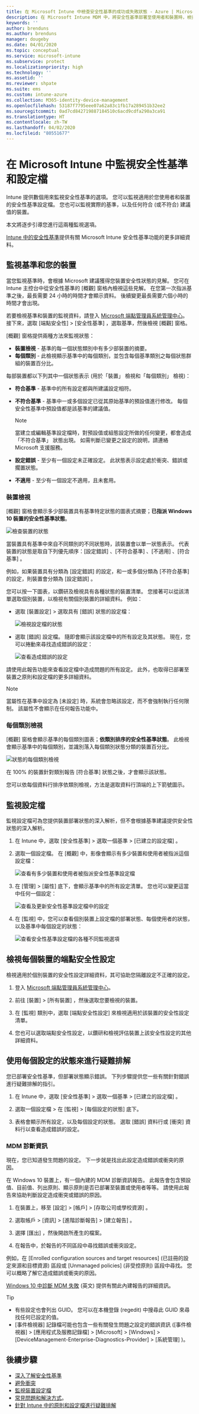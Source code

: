 ```yaml
---
title: 在 Microsoft Intune 中檢查安全性基準的成功或失敗狀態 - Azure | Microsoft Docs
description: 在 Microsoft Intune MDM 中，將安全性基準部署至使用者和裝置時，檢查錯誤、衝突及成功狀態。 了解如何使用用戶端記錄和 Intune 中的報告功能來進行疑難排解。
keywords: ''
author: brenduns
ms.author: brenduns
manager: dougeby
ms.date: 04/01/2020
ms.topic: conceptual
ms.service: microsoft-intune
ms.subservice: protect
ms.localizationpriority: high
ms.technology: ''
ms.assetid: ''
ms.reviewer: shpate
ms.suite: ems
ms.custom: intune-azure
ms.collection: M365-identity-device-management
ms.openlocfilehash: 53187f7795eee07a62a83c1fb17a289451b32ee2
ms.sourcegitcommit: 0ad7cd842719887184510c6acd9cdfa290a3ca91
ms.translationtype: HT
ms.contentlocale: zh-TW
ms.lasthandoff: 04/02/2020
ms.locfileid: "80551677"
---
```

# <a name="monitor-security-baseline-and-profiles-in-microsoft-intune"></a>在 Microsoft Intune 中監視安全性基準和設定檔

Intune 提供數個用來監視安全性基準的選項。 您可以監視適用於您使用者和裝置的安全性基準設定檔。 您也可以監視實際的基準，以及任何符合 (或不符合) 建議值的裝置。

本文將逐步引導您進行這兩種監視選項。

[Intune 中的安全性基準](security-baselines.md)提供有關 Microsoft Intune 安全性基準功能的更多詳細資料。

## <a name="monitor-the-baseline-and-your-devices"></a>監視基準和您的裝置

當您監視基準時，會根據 Microsoft 建議獲得您裝置安全性狀態的見解。 您可在 Intune 主控台中從安全性基準的 [概觀] 窗格內檢視這些見解。  在您第一次指派基準之後，最長需要 24 小時的時間才會顯示資料。 後續變更最長需要六個小時的時間才會出現。

若要檢視基準和裝置的監視資料，請登入 [Microsoft 端點管理員系統管理中心](https://go.microsoft.com/fwlink/?linkid=2109431)。 接下來，選取 [端點安全性]   > [安全性基準]  ，選取基準，然後檢視 [概觀]  窗格。

[概觀]  窗格提供兩種方法來監視狀態：

- **裝置檢視** - 基準的每一個狀態類別中有多少部裝置的摘要。
- **每個類別** - 此檢視顯示基準中的每個類別，並包含每個基準類別之每個狀態群組的裝置百分比。

每部裝置都以下列其中一個狀態表示 (用於「裝置」  檢視和「每個類別」  檢視)：

- **符合基準** - 基準中的所有設定都與所建議設定相符。
- **不符合基準** - 基準中一或多個設定已從其原始基準的預設值進行修改。 每個安全性基準中預設值都是該基準的建議值。

  > [!NOTE]
  > 當建立或編輯基準設定檔時，對預設值或組態設定所做的任何變更，都會造成「不符合基準」  狀態出現。 如需判斷已變更之設定的說明，請連絡 Microsoft 支援服務。 

- **設定錯誤** - 至少有一個設定未正確設定。 此狀態表示設定處於衝突、錯誤或擱置狀態。
- **不適用** - 至少有一個設定不適用，且未套用。

### <a name="device-view"></a>裝置檢視

[概觀] 窗格會顯示多少部裝置具有基準特定狀態的圖表式摘要；**已指派 Windows 10 裝置的安全性基準狀態**。

![檢查裝置的狀態](./media/security-baselines-monitor/overview.png)

當裝置具有基準中來自不同類別的不同狀態時，該裝置會以單一狀態表示。 代表裝置的狀態是取自下列優先順序：[設定錯誤]  、[不符合基準]  、[不適用]  、[符合基準]  。

例如，如果裝置具有分類為 [設定錯誤]  的設定，和一或多個分類為 [不符合基準]  的設定，則裝置會分類為 [設定錯誤]  。

您可以按一下圖表，以鑽研及檢視具有各種狀態的裝置清單。 您接著可以從該清單選取個別裝置，以檢視有關個別裝置的詳細資料。 例如：

- 選取 [裝置設定]  > 選取具有 [錯誤] 狀態的設定檔：

  ![檢視設定檔的狀態](./media/security-baselines-monitor/device-configuration-profile-list.png)

- 選取 [錯誤] 設定檔。 隨即會顯示該設定檔中的所有設定及其狀態。 現在，您可以捲動來尋找造成錯誤的設定：

  ![查看造成錯誤的設定](./media/security-baselines-monitor/profile-with-error-status.png)

請使用此報告功能來查看設定檔中造成問題的所有設定。 此外，也取得已部署至裝置之原則和設定檔的更多詳細資料。

> [!NOTE]
> 當屬性在基準中設定為 [未設定]  時，系統會忽略該設定，而不會強制執行任何限制。 該屬性不會顯示在任何報告功能中。

### <a name="per-category-view"></a>每個類別檢視

[概觀] 窗格會顯示基準的每個類別圖表；**依類別排序的安全性基準狀態**。  此檢視會顯示基準中的每個類別，並識別落入每個類別狀態分類的裝置百分比。

![狀態的每個類別檢視](./media/security-baselines-monitor/monitor-baseline-per-category.png)

在 100% 的裝置針對類別報告 [符合基準]  狀態之後，才會顯示該狀態。

您可以依每個資料行排序依類別檢視，方法是選取資料行頂端的上下箭號圖示。

## <a name="monitor-the-profile"></a>監視設定檔

監視設定檔可為您提供裝置部署狀態的深入解析，但不會根據基準建議提供安全性狀態的深入解析。

1. 在 Intune 中，選取 [安全性基準]  > 選取一個基準 > [已建立的設定檔]  。

2. 選取一個設定檔。 在 [概觀]  中，影像會顯示有多少裝置和使用者被指派這個設定檔：

   ![查看有多少裝置和使用者被指派安全性基準設定檔](./media/security-baselines-monitor/existing-profile-overview.png)

3. 在 [管理]   > [屬性]  底下，會顯示基準中的所有設定清單。 您也可以變更這當中任何一個設定：

   ![查看及更新安全性基準設定檔中的設定](./media/security-baselines-monitor/manage-settings.png)

4. 在 [監視]  中，您可以查看個別裝置上設定檔的部署狀態、每個使用者的狀態，以及基準中每個設定的狀態：

   ![查看安全性基準設定檔的各種不同監視選項](./media/security-baselines-monitor/monitor-status-options.png)

## <a name="view-endpoint-security-configurations-per-device"></a>檢視每個裝置的端點安全性設定

檢視適用於個別裝置的安全性設定詳細資料，其可協助您隔離設定不正確的設定。

1. 登入 [Microsoft 端點管理員系統管理中心](https://go.microsoft.com/fwlink/?linkid=2109431)。

2. 前往 [裝置]   > [所有裝置]  ，然後選取您要檢視的裝置。

3. 在 [監視]  類別中，選取 [端點安全性設定]  來檢視適用於該裝置的安全性設定清單。

4. 您也可以選取端點安全性設定，以鑽研和檢視評估裝置上該安全性設定的其他詳細資料。

## <a name="troubleshoot-using-per-setting-status"></a>使用每個設定的狀態來進行疑難排解

您已部署安全性基準，但部署狀態顯示錯誤。 下列步驟提供您一些有關針對錯誤進行疑難排解的指引。

1. 在 Intune 中，選取 [安全性基準]  > 選取一個基準 > [已建立的設定檔]  。

2. 選取一個設定檔 > 在 [監視]   > [每個設定的狀態]  底下。

3. 表格會顯示所有設定，以及每個設定的狀態。 選取 [錯誤]  資料行或 [衝突]  資料行以查看造成錯誤的設定。

### <a name="mdm-diagnostic-information"></a>MDM 診斷資訊

現在，您已知道發生問題的設定。 下一步就是找出此設定造成錯誤或衝突的原因。

在 Windows 10 裝置上，有一個內建的 MDM 診斷資訊報告。 此報告會包含預設值、目前值、列出原則、顯示原則是否已部署至裝置或使用者等等。 請使用此報告來協助判斷設定造成衝突或錯誤的原因。

1. 在裝置上，移至 [設定]   > [帳戶]   > [存取公司或學校資源]  。

2. 選取帳戶 > [資訊]   > [進階診斷報告]   > [建立報告]  。

3. 選擇 [匯出]  ，然後開啟所產生的檔案。

4. 在報告中，於報告的不同區段中尋找錯誤或衝突設定。

  例如，在 [Enrolled configuration sources and target resources] \(已註冊的設定來源和目標資源\)  區段或 [Unmanaged policies] \(非受控原則\)  區段中尋找。 您可以概略了解它造成錯誤或衝突的原因。

[Windows 10 中診斷 MDM 失敗](https://docs.microsoft.com/windows/client-management/mdm/diagnose-mdm-failures-in-windows-10) \(英文\) 提供有關此內建報告的詳細資訊。

> [!TIP]
>
> - 有些設定也會列出 GUID。 您可以在本機登錄 (regedit) 中搜尋此 GUID 來尋找任何已設定的值。
> - [事件檢視器] 記錄檔可能也包含一些有關發生問題之設定的錯誤資訊 ([事件檢視器]   > [應用程式及服務記錄檔]   > [Microsoft]   > [Windows]   > [DeviceManagement-Enterprise-Diagnostics-Provider]   > [系統管理]  )。

## <a name="next-steps"></a>後續步驟

- [深入了解安全性基準](security-baselines.md)
- [避免衝突](security-baselines.md#avoid-conflicts)
- [監視裝置設定檔](../configuration/device-profile-monitor.md) 
- [常見問題和解決方式](../configuration/device-profile-troubleshoot.md)。
- [針對 Intune 中的原則和設定檔進行疑難排解](../configuration/troubleshoot-policies-in-microsoft-intune.md)